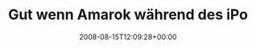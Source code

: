 ---
retweeted: false
source: <a href="http://twitter.com" rel="nofollow">Twitter Web Client</a>
entities:
  hashtags:
  - text: sigh
    indices:
    - '88'
    - '93'
  symbols: []
  user_mentions: []
  urls: []
display_text_range:
- '0'
- '93'
favorite_count: '0'
id_str: '888386869'
truncated: false
retweet_count: '0'
id: '888386869'
created_at: Fri Aug 15 12:09:28 +0000 2008
favorited: false
full_text: 'Gut wenn Amarok während des iPod Syncs plötzlich einfällt, auch noch Podcasts
  zu laden. #sigh'
lang: de
tags:
- sigh
- pesos:twitter
date: '2008-08-15T12:09:28+00:00'
src: https://twitter.com/bascht/status/888386869
original_url: https://twitter.com/bascht/status/888386869
type: twitter_tweet
text: 'Gut wenn Amarok während des iPod Syncs plötzlich einfällt, auch noch Podcasts
  zu laden. #sigh'
title: Gut wenn Amarok während des iPo

---